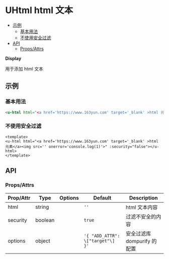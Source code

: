 <!-- 该 README.md 根据 api.yaml 和 docs/*.md 自动生成，为了方便在 GitHub 和 NPM 上查阅。如需修改，请查看源文件 -->

# UHtml html 文本

- [示例](#示例)
    - [基本用法](#基本用法)
    - [不使用安全过滤](#不使用安全过滤)
- [API]()
    - [Props/Attrs](#propsattrs)

**Display**

用于添加 html 文本

## 示例
### 基本用法

``` html
<u-html html="<a href='https://www.163yun.com' target='_blank' >html 元素</a><img src='' onerror='alert(4)'>"></u-html>
```

### 不使用安全过滤

```vue
<template>
<u-html html="<a href='https://www.163yun.com' target='_blank' >html 元素</a><img src='' onerror='console.log(1)'>" :security="false"></u-html>
</template>
```

## API
### Props/Attrs

| Prop/Attr | Type | Options | Default | Description |
| --------- | ---- | ------- | ------- | ----------- |
| html | string |  | `''` | html 文本内容 |
| security | boolean |  | `true` | 过滤不安全的内容 |
| options | object |  | `'{ "ADD_ATTR": \["target"\] }'` | 安全过滤库 dompurify 的配置 |

